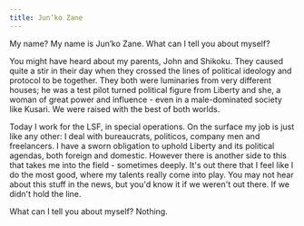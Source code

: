 ```yaml
---
title: Jun’ko Zane
---
```


My name? My name is Jun’ko Zane. What can I tell you about myself? 

You might have heard about my parents, John and Shikoku. They caused quite a stir in their day when they crossed the lines of political ideology and protocol to be together. They both were luminaries from very different houses; he was a test pilot turned political figure from Liberty and she, a woman of great power and influence - even in a male-dominated society like Kusari. We were raised with the best of both worlds.

Today I work for the LSF, in special operations. On the surface my job is just like any other: I deal with bureaucrats, politicos, company men and freelancers.  I have a sworn obligation to uphold Liberty and its political agendas, both foreign and domestic.  However there is another side to this that takes me into the field - sometimes deeply. It's out there that I feel like I do the most good, where my talents really come into play. You may not hear about this stuff in the news, but you'd know it if we weren't out there. If we didn't hold the line.

What can I tell you about myself? Nothing. 
